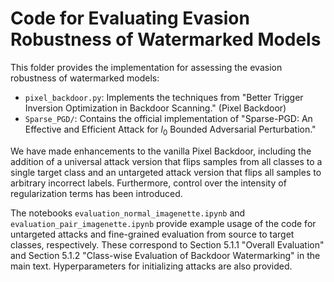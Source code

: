 # Code for Evaluating Evasion Robustness of Watermarked Models

This folder provides the implementation for assessing the evasion robustness of watermarked models:

- `pixel_backdoor.py`: Implements the techniques from "Better Trigger Inversion Optimization in Backdoor Scanning." (Pixel Backdoor)
- `Sparse_PGD/`: Contains the official implementation of "Sparse-PGD: An Effective and Efficient Attack for $l_0$ Bounded Adversarial Perturbation."

We have made enhancements to the vanilla Pixel Backdoor, including the addition of a universal attack version that flips samples from all classes to a single target class and an untargeted attack version that flips all samples to arbitrary incorrect labels. Furthermore, control over the intensity of regularization terms has been introduced.

The notebooks `evaluation_normal_imagenette.ipynb` and `evaluation_pair_imagenette.ipynb` provide example usage of the code for untargeted attacks and fine-grained evaluation from source to target classes, respectively. These correspond to Section 5.1.1 "Overall Evaluation" and Section 5.1.2 "Class-wise Evaluation of Backdoor Watermarking" in the main text. Hyperparameters for initializing attacks are also provided.
